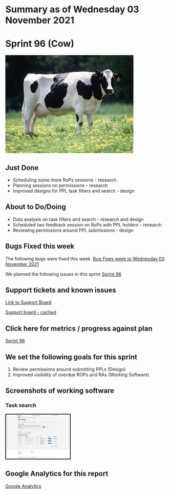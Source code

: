 # Summary as of Wednesday 03 November 2021 

# Sprint 96 (Cow)

![Cow](graphs/cow2.jpg)

## Just Done
* Scheduling some more RoPs sessions - research
* Planning sessions on permissions - research
* Improved designs for PPL task filters and search - design

## About to Do/Doing
* Data analysis on task filters and search - research and design
* Scheduled two feedback session on RoPs with PPL holders - research
* Reviewing permissions around PPL submissions - design

## Bugs Fixed this week
The following bugs were fixed this week.
[Bug Fixes week to Wednesday 03 November 2021](graphs/bugs03112021.png)

We planned the following issues in this sprint 
[Sprint 96](graphs/sprint03112021.png)

## Support tickets and known issues
[Link to Support Board](https://collaboration.homeoffice.gov.uk/jira/secure/RapidBoard.jspa?rapidView=1717&selectedIssue=ASSB-253)

[Support board - cached](graphs/supportBoard03112021.png)

## Click here for metrics / progress against plan
[Sprint 96](graphs/progress03112021.png)

## We set the following goals for this sprint
1. Review permissions around submitting PPLs (Design)
2. Improved visibility of overdue ROPs and RAs (Working Software)

## Screenshots of working software
### Task search
<a href="graphs/proto1_03112021.png"><img src="graphs/proto1_03112021.png" alt="HTML5 Icon" width="200" style="border:2px solid black"></a>
<br>

## Google Analytics for this report
[Google Analytics](graphs/GA03112021.png)

